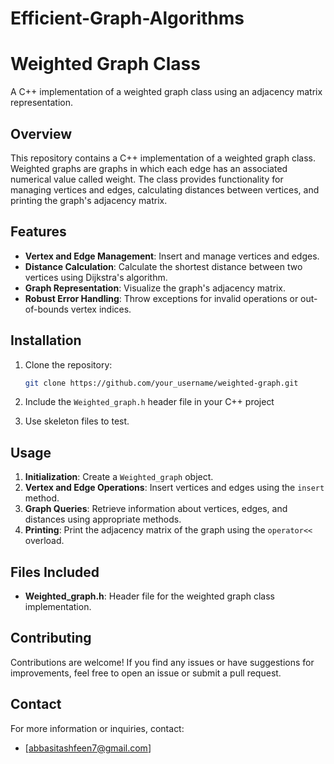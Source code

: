 # Efficient-Graph-Algorithms
# Weighted Graph Class

A C++ implementation of a weighted graph class using an adjacency matrix representation.

## Overview

This repository contains a C++ implementation of a weighted graph class. Weighted graphs are graphs in which each edge has an associated numerical value called weight. The class provides functionality for managing vertices and edges, calculating distances between vertices, and printing the graph's adjacency matrix.

## Features

- **Vertex and Edge Management**: Insert and manage vertices and edges.
- **Distance Calculation**: Calculate the shortest distance between two vertices using Dijkstra's algorithm.
- **Graph Representation**: Visualize the graph's adjacency matrix.
- **Robust Error Handling**: Throw exceptions for invalid operations or out-of-bounds vertex indices.

## Installation

1. Clone the repository:

    ```bash
    git clone https://github.com/your_username/weighted-graph.git
    ```

2. Include the `Weighted_graph.h` header file in your C++ project
3. Use skeleton files to test.

## Usage

1. **Initialization**: Create a `Weighted_graph` object.
2. **Vertex and Edge Operations**: Insert vertices and edges using the `insert` method.
3. **Graph Queries**: Retrieve information about vertices, edges, and distances using appropriate methods.
4. **Printing**: Print the adjacency matrix of the graph using the `operator<<` overload.

## Files Included

- **Weighted_graph.h**: Header file for the weighted graph class implementation.

## Contributing

Contributions are welcome! If you find any issues or have suggestions for improvements, feel free to open an issue or submit a pull request.


## Contact
For more information or inquiries, contact:
- [abbasitashfeen7@gmail.com]
